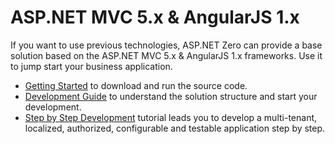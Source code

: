 # ASP.NET MVC 5.x & AngularJS 1.x

If you want to use previous technologies, ASP.NET Zero can provide a base solution based on the ASP.NET MVC 5.x & AngularJS 1.x frameworks. Use it to jump start your business application.

- [Getting Started](Getting-Started-Mvc-Angularjs.md) to download and run the source code.
- [Development Guide](Development-Guide-Mvc-Angularjs.md) to understand the solution structure and start your development.
- [Step by Step Development](Developing-Step-By-Step-Mvc-Angularjs.md) tutorial leads you to develop a multi-tenant, localized, authorized, configurable and testable application step by step.